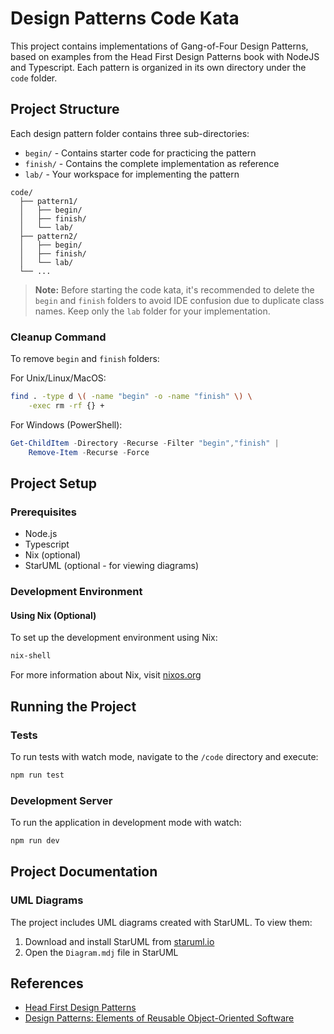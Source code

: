 # Design Patterns Code Kata

This project contains implementations of Gang-of-Four Design Patterns, based on examples from the Head First Design Patterns book with NodeJS and Typescript. Each pattern is organized in its own directory under the `code` folder.

## Project Structure
Each design pattern folder contains three sub-directories:
- `begin/` - Contains starter code for practicing the pattern
- `finish/` - Contains the complete implementation as reference
- `lab/` - Your workspace for implementing the pattern

```
code/
  ├── pattern1/
  │   ├── begin/
  │   ├── finish/
  │   └── lab/
  ├── pattern2/
  │   ├── begin/
  │   ├── finish/
  │   └── lab/
  └── ...
```

> **Note:** Before starting the code kata, it's recommended to delete the `begin` and `finish` folders to avoid IDE confusion due to duplicate class names. Keep only the `lab` folder for your implementation.

### Cleanup Command
To remove `begin` and `finish` folders:

For Unix/Linux/MacOS:
```bash
find . -type d \( -name "begin" -o -name "finish" \) \
    -exec rm -rf {} +
```

For Windows (PowerShell):
```powershell
Get-ChildItem -Directory -Recurse -Filter "begin","finish" | 
    Remove-Item -Recurse -Force
```

## Project Setup

### Prerequisites
- Node.js
- Typescript
- Nix (optional)
- StarUML (optional - for viewing diagrams)

### Development Environment

#### Using Nix (Optional)
To set up the development environment using Nix:
```bash
nix-shell
```
For more information about Nix, visit [nixos.org](https://nixos.org)

## Running the Project

### Tests
To run tests with watch mode, navigate to the `/code` directory and execute:
```bash
npm run test
```

### Development Server
To run the application in development mode with watch:
```bash
npm run dev
```

## Project Documentation

### UML Diagrams
The project includes UML diagrams created with StarUML. To view them:
1. Download and install StarUML from [staruml.io](https://staruml.io)
2. Open the `Diagram.mdj` file in StarUML

## References
- [Head First Design Patterns](https://www.oreilly.com/library/view/head-first-design/9780596007124/)
- [Design Patterns: Elements of Reusable Object-Oriented Software](https://www.amazon.com/Design-Patterns-Object-Oriented-Addison-Wesley-Professional-ebook/dp/B000SEIBB8)

